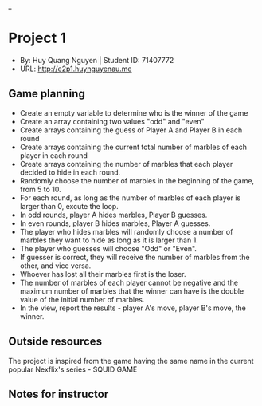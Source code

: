 _

# Project 1
+ By: Huy Quang Nguyen | Student ID: 71407772
+ URL: <http://e2p1.huynguyenau.me>

## Game planning
+ Create an empty variable to determine who is the winner of the game
+ Create an array containing two values "odd" and "even"
+ Create arrays containing the guess of Player A and Player B in each round
+ Create arrays containing the current total number of marbles of each player in each round
+ Create arrays containing the number of marbles that each player decided to hide in each round.
+ Randomly choose the number of marbles in the beginning of the game, from 5 to 10.
+ For each round, as long as the number of marbles of each player is larger than 0, excute the loop.
+ In odd rounds, player A hides marbles, Player B guesses.
+ In even rounds, player B hides marbles, Player A guesses.
+ The player who hides marbles will randomly choose a number of marbles they want to hide as long as it is larger than 1.
+ The player who guesses will choose "Odd" or "Even".
+ If guesser is correct, they will receive the number of marbles from the other, and vice versa. 
+ Whoever has lost all their marbles first is the loser.
+ The number of marbles of each player cannot be negative and the maximum number of marbles that the winner can have is the double value of the initial number of marbles.
+ In the view, report the results - player A's move, player B's move, the winner.

## Outside resources
The project is inspired from the game having the same name in the current popular Nexflix's series - SQUID GAME 

## Notes for instructor

